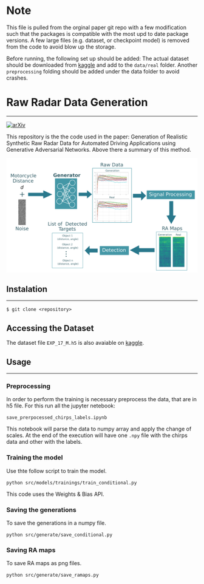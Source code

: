 # Note
This file is pulled from the orginal paper git repo with a few modification such that the packages is compatible with the most upd to date package versions. A few large files (e.g. dataset, or checkpoint model) is removed from the code to avoid blow up the storage. 

Before running, the following set up should be added:
The actual dataset should be downloaded from [kaggle](https://www.kaggle.com/datasets/eduardocandioto/raw-radar-data?select=EXP_17_M.h5) and add to the `data/real` folder. Another `preprocessing` folding should be added under the data folder to avoid crashes.

# Raw Radar Data Generation
---

[![arXiv](https://img.shields.io/badge/arXiv%20papr-2404.02905-b31b1b.svg)](https://arxiv.org/abs/2308.02632 
)&nbsp;

This repository is the the code used in the paper: Generation of Realistic Synthetic Raw Radar Data for Automated Driving Applications using Generative Adversarial Networks. Above there a summary of this method.

![Summary of the Approach](summary.png "Summary of the Approach")

## Instalation
---
```console
$ git clone <repository>
```

## Accessing the Dataset

The dataset file `EXP_17_M.h5` is also avaiable on [kaggle](https://www.kaggle.com/datasets/eduardocandioto/raw-radar-data?select=EXP_17_M.h5).

## Usage
---


### Preprocessing 
In order to perform the training is necessary preprocess the data, that are in h5 file. For this run all the jupyter netebook:
```console
save_prerpocessed_chirps_labels.ipynb
```
This notebook will parse the data to numpy array and apply the change of scales. At the end of the execution will have one `.npy` file with the chirps data and other with the labels.

### Training the model
Use thte follow script to train the model.
```console
python src/models/trainings/train_conditional.py
```
This code uses the Weights & Bias API.

### Saving the generations
To save the generations in a numpy file.
```console
python src/generate/save_conditional.py
```

### Saving RA maps
To save RA maps as png files.
```console
python src/generate/save_ramaps.py
```
